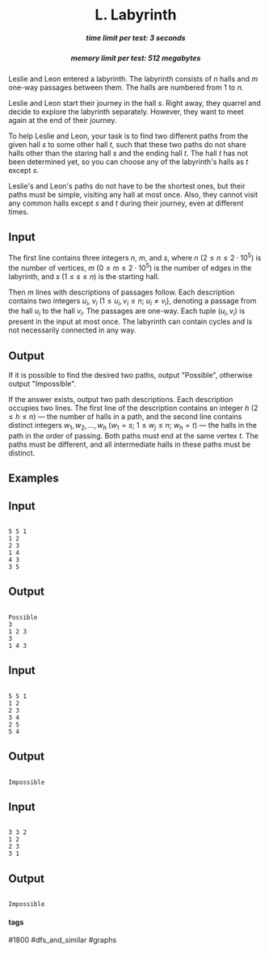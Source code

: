 <h1 style='text-align: center;'> L. Labyrinth</h1>

<h5 style='text-align: center;'>time limit per test: 3 seconds</h5>
<h5 style='text-align: center;'>memory limit per test: 512 megabytes</h5>

Leslie and Leon entered a labyrinth. The labyrinth consists of $n$ halls and $m$ one-way passages between them. The halls are numbered from $1$ to $n$.

Leslie and Leon start their journey in the hall $s$. Right away, they quarrel and decide to explore the labyrinth separately. However, they want to meet again at the end of their journey.

To help Leslie and Leon, your task is to find two different paths from the given hall $s$ to some other hall $t$, such that these two paths do not share halls other than the staring hall $s$ and the ending hall $t$. The hall $t$ has not been determined yet, so you can choose any of the labyrinth's halls as $t$ except $s$.

Leslie's and Leon's paths do not have to be the shortest ones, but their paths must be simple, visiting any hall at most once. Also, they cannot visit any common halls except $s$ and $t$ during their journey, even at different times.

## Input

The first line contains three integers $n$, $m$, and $s$, where $n$ ($2 \le n \le 2 \cdot 10^5$) is the number of vertices, $m$ ($0 \le m \le 2 \cdot 10^5$) is the number of edges in the labyrinth, and $s$ ($1 \le s \le n$) is the starting hall.

Then $m$ lines with descriptions of passages follow. Each description contains two integers $u_i$, $v_i$ ($1 \le u_i, v_i \le n$; $u_i \neq v_i$), denoting a passage from the hall $u_i$ to the hall $v_i$. The passages are one-way. Each tuple $(u_i, v_i)$ is present in the input at most once. The labyrinth can contain cycles and is not necessarily connected in any way.

## Output

If it is possible to find the desired two paths, output "Possible", otherwise output "Impossible".

If the answer exists, output two path descriptions. Each description occupies two lines. The first line of the description contains an integer $h$ ($2 \le h \le n$) — the number of halls in a path, and the second line contains distinct integers $w_1, w_2, \dots, w_h$ ($w_1 = s$; $1 \le w_j \le n$; $w_h = t$) — the halls in the path in the order of passing. Both paths must end at the same vertex $t$. The paths must be different, and all intermediate halls in these paths must be distinct.

## Examples

## Input


```

5 5 1
1 2
2 3
1 4
4 3
3 5

```
## Output


```

Possible
3
1 2 3
3
1 4 3

```
## Input


```

5 5 1
1 2
2 3
3 4
2 5
5 4

```
## Output


```

Impossible

```
## Input


```

3 3 2
1 2
2 3
3 1

```
## Output


```

Impossible

```


#### tags 

#1800 #dfs_and_similar #graphs 